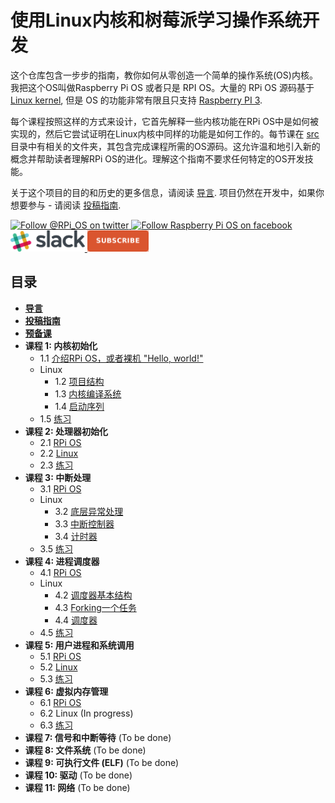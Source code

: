 # 使用Linux内核和树莓派学习操作系统开发

这个仓库包含一步步的指南，教你如何从零创造一个简单的操作系统(OS)内核。我把这个OS叫做Raspberry Pi OS 或者只是 RPI OS。大量的 RPi OS 源码基于 [Linux kernel](https://github.com/torvalds/linux), 但是 OS 的功能非常有限且只支持 [Raspberry PI 3](https://www.raspberrypi.org/products/raspberry-pi-3-model-b/). 

每个课程按照这样的方式来设计，它首先解释一些内核功能在RPi OS中是如何被实现的，然后它尝试证明在Linux内核中同样的功能是如何工作的。每节课在 [src](https://github.com/s-matyukevich/raspberry-pi-os/tree/master/src) 目录中有相关的文件夹，其包含完成课程所需的OS源码。这允许温和地引入新的概念并帮助读者理解RPi OS的进化。理解这个指南不要求任何特定的OS开发技能。

关于这个项目的目的和历史的更多信息，请阅读 [导言](docs/Introduction.md). 项目仍然在开发中，如果你想要参与 - 请阅读 [投稿指南](docs/Contributions.md).

<p>
  <a href="https://twitter.com/RPi_OS" target="_blank">
    <img src="https://raw.githubusercontent.com/s-matyukevich/raspberry-pi-os/master/images/twitter.png" alt="Follow @RPi_OS on twitter" height="34" >
  </a>

  <a href="https://www.facebook.com/groups/251043708976964/" target="_blank">
    <img src="https://raw.githubusercontent.com/s-matyukevich/raspberry-pi-os/master/images/facebook.png" alt="Follow Raspberry Pi OS on facebook" height="34" >
  </a>

  <a href="https://join.slack.com/t/rpi-os/shared_invite/enQtNDQ1NTg2ODc1MDEwLWVjMTZlZmMyZDE4OGEyYmMzNTY1YjljZjU5YWI1NDllOWEwMjI5YzVkM2RiMzliYjEzN2RlYmUzNzBiYmQyMjY" target="_blank">
    <img src="https://raw.githubusercontent.com/s-matyukevich/raspberry-pi-os/master/images/slack.png" alt="Join Raspberry Pi OS in slack" height="34" >
  </a>

  <a href="https://www.producthunt.com/upcoming/raspberry-pi-os" target="_blank">
    <img src="https://raw.githubusercontent.com/s-matyukevich/raspberry-pi-os/master/images/subscribe.png" alt="Subscribe for updates" height="34" >
  </a>
</p>

## 目录

* **[导言](docs/Introduction.md)**
* **[投稿指南](docs/Contributions.md)**
* **[预备课](docs/Prerequisites.md)**
* **课程 1: 内核初始化** 
  * 1.1 [介绍RPi OS，或者裸机 "Hello, world!"](docs/lesson01/rpi-os.md)
  * Linux
    * 1.2 [项目结构](docs/lesson01/linux/project-structure.md)
    * 1.3 [内核编译系统](docs/lesson01/linux/build-system.md) 
    * 1.4 [启动序列](docs/lesson01/linux/kernel-startup.md)
  * 1.5 [练习](docs/lesson01/exercises.md)
* **课程 2: 处理器初始化**
  * 2.1 [RPi OS](docs/lesson02/rpi-os.md)
  * 2.2 [Linux](docs/lesson02/linux.md)
  * 2.3 [练习](docs/lesson02/exercises.md)
* **课程 3: 中断处理**
  * 3.1 [RPi OS](docs/lesson03/rpi-os.md)
  * Linux
    * 3.2 [底层异常处理](docs/lesson03/linux/low_level-exception_handling.md) 
    * 3.3 [中断控制器](docs/lesson03/linux/interrupt_controllers.md)
    * 3.4 [计时器](docs/lesson03/linux/timer.md)
  * 3.5 [练习](docs/lesson03/exercises.md)
* **课程 4: 进程调度器**
  * 4.1 [RPi OS](docs/lesson04/rpi-os.md) 
  * Linux
    * 4.2 [调度器基本结构](docs/lesson04/linux/basic_structures.md)
    * 4.3 [Forking一个任务](docs/lesson04/linux/fork.md)
    * 4.4 [调度器](docs/lesson04/linux/scheduler.md)
  * 4.5 [练习](docs/lesson04/exercises.md)
* **课程 5: 用户进程和系统调用** 
  * 5.1 [RPi OS](docs/lesson05/rpi-os.md) 
  * 5.2 [Linux](docs/lesson05/linux.md)
  * 5.3 [练习](docs/lesson05/exercises.md)
* **课程 6: 虚拟内存管理**
  * 6.1 [RPi OS](docs/lesson06/rpi-os.md) 
  * 6.2 Linux (In progress)
  * 6.3 [练习](docs/lesson06/exercises.md)
* **课程 7: 信号和中断等待** (To be done)
* **课程 8: 文件系统** (To be done)
* **课程 9: 可执行文件 (ELF)** (To be done)
* **课程 10: 驱动** (To be done)
* **课程 11: 网络** (To be done)


